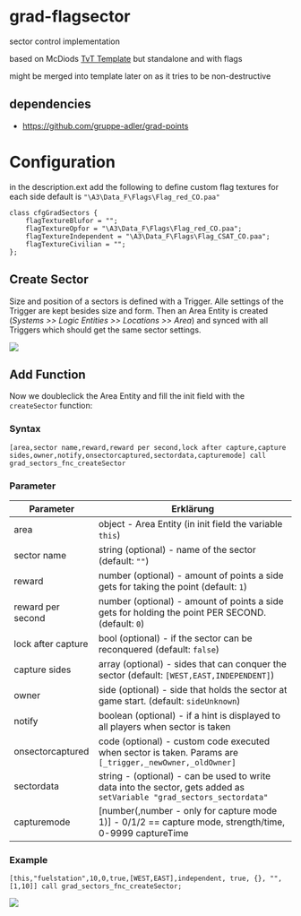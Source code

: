 # grad-flagsector

sector control implementation

based on McDiods [TvT Template](https://github.com/gruppe-adler/TvT_Template.VR/tree/master/functions) but standalone and with flags

might be merged into template later on as it tries to be non-destructive

## dependencies

* https://github.com/gruppe-adler/grad-points

# Configuration

in the description.ext add the following to define custom flag textures for each side
default is `"\A3\Data_F\Flags\Flag_red_CO.paa"`

```sqf
class cfgGradSectors {
    flagTextureBlufor = "";
    flagTextureOpfor = "\A3\Data_F\Flags\Flag_red_CO.paa";
    flagTextureIndependent = "\A3\Data_F\Flags\Flag_CSAT_CO.paa";
    flagTextureCivilian = "";
};
```

## Create Sector
Size and position of a sectors is defined with a Trigger. Alle settings of the Trigger are kept besides size and form. Then an Area Entity is created (*Systems >> Logic Entities >> Locations >> Area*) and synced with all Triggers which should get the same sector settings.

![](http://i.imgur.com/x1Bd2qv.png)

## Add Function
Now we doubleclick the Area Entity and fill the init field with the `createSector` function:

### Syntax

```sqf
[area,sector name,reward,reward per second,lock after capture,capture sides,owner,notify,onsectorcaptured,sectordata,capturemode] call grad_sectors_fnc_createSector
```

### Parameter

Parameter | Erklärung
----------|-----------
area | object - Area Entity (in init field the variable `this`)
sector name | string (optional) - name of the sector (default: `""`)
reward | number (optional) - amount of points a side gets for taking the point (default: `1`)
reward per second | number (optional) - amount of points a side gets for holding the point PER SECOND. (default: `0`)
lock after capture | bool (optional) - if the sector can be reconquered (default: `false`)
capture sides | array (optional) - sides that can conquer the sector (default: `[WEST,EAST,INDEPENDENT]`)
owner | side (optional) - side that holds the sector at game start. (default: `sideUnknown`)
notify | boolean (optional) - if a hint is displayed to all players when sector is taken
onsectorcaptured | code (optional) - custom code executed when sector is taken. Params are `[_trigger,_newOwner,_oldOwner]`
sectordata | string - (optional) - can be used to write data into the sector, gets added as `setVariable "grad_sectors_sectordata"`
capturemode | [number(,number - only for capture mode 1)] - 0/1/2 == capture mode,  strength/time, 0-9999 captureTime

### Example

```sqf
[this,"fuelstation",10,0,true,[WEST,EAST],independent, true, {}, "", [1,10]] call grad_sectors_fnc_createSector;
```

![](http://i.imgur.com/nsb4yyx.png)
